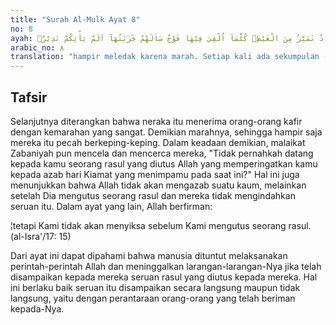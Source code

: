 ```yaml
---
title: "Surah Al-Mulk Ayat 8"
no: 8
ayah: تَكَادُ تَمَيَّزُ مِنَ الْغَيْظِۗ كُلَّمَآ اُلْقِيَ فِيْهَا فَوْجٌ سَاَلَهُمْ خَزَنَتُهَآ اَلَمْ يَأْتِكُمْ نَذِيْرٌۙ
arabic_no: ٨
translation: "hampir meledak karena marah. Setiap kali ada sekumpulan (orang-orang kafir) dilemparkan ke dalamnya, penjaga-penjaga (neraka itu) bertanya kepada mereka, “Apakah belum pernah ada orang yang datang memberi peringatan kepadamu (di dunia)?”"
---
```


## Tafsir

Selanjutnya diterangkan bahwa neraka itu menerima orang-orang kafir dengan kemarahan yang sangat. Demikian marahnya, sehingga hampir saja mereka itu pecah berkeping-keping. Dalam keadaan demikian, malaikat Zabaniyah pun mencela dan mencerca mereka, "Tidak pernahkah datang kepada kamu seorang rasul yang diutus Allah yang memperingatkan kamu kepada azab hari Kiamat yang menimpamu pada saat ini?" Hal ini juga menunjukkan bahwa Allah tidak akan mengazab suatu kaum, melainkan setelah Dia mengutus seorang rasul dan mereka tidak mengindahkan seruan itu. Dalam ayat yang lain, Allah berfirman:

¦tetapi Kami tidak akan menyiksa sebelum Kami mengutus seorang rasul. (al-Isra'/17: 15)

Dari ayat ini dapat dipahami bahwa manusia dituntut melaksanakan perintah-perintah Allah dan meninggalkan larangan-larangan-Nya jika telah disampaikan kepada mereka seruan rasul yang diutus kepada mereka. Hal ini berlaku baik seruan itu disampaikan secara langsung maupun tidak langsung, yaitu dengan perantaraan orang-orang yang telah beriman kepada-Nya.